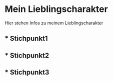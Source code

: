 # Mein Lieblingscharakter
Hier stehen Infos zu meinem Lieblingscharakter
## * Stichpunkt1
## * Stichpunkt2
## * Stichpunkt3